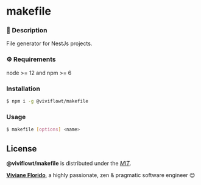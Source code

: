 # makefile

### 📄 Description

File generator for NestJs projects.

### ⚙️ Requirements

node >= 12 and npm >= 6

### Installation

```bash
$ npm i -g @viviflowt/makefile
```

### Usage

```bash
$ makefile [options] <name>
```

## License

**@viviflowt/makefile** is distributed under the _[MIT](https://opensource.org/licenses/MIT)_.

<!-- GitHub's Markdown reference links -->

[github-image]: https://img.shields.io/badge/GitHub-100000?style=for-the-badge&logo=github&logoColor=white

**[Viviane Florido](https://ph7.me)**, a highly passionate, zen &amp; pragmatic software engineer 😊
